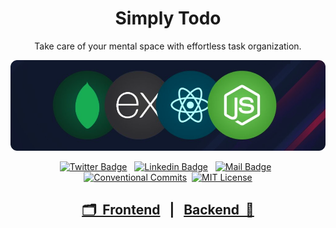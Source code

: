 <h1 align="center">Simply Todo</h1>

<p align="center">
	Take care of your mental space with effortless task organization.
</p>
</p>

<p align=center>
  <img width = "700px" alt="Jio Network blocking the view? Network switch reveals the magic!" src="./assets/mern.png">
<p>

<div align= "center">

[![Twitter Badge](https://img.shields.io/badge/-@KadlagAkash-1ca0f1?style=flat&labelColor=1ca0f1&logo=twitter&logoColor=white&link=https://twitter.com/KadlagAkash)](https://twitter.com/KadlagAkash) &nbsp; [![Linkedin Badge](https://img.shields.io/badge/-KadlagAkash-0e76a8?style=flat&labelColor=0e76a8&logo=linkedin&logoColor=white)](https://www.linkedin.com/in/kadlagakash/) &nbsp; [![Mail Badge](https://img.shields.io/badge/-akashkadlag14-c0392b?style=flat&labelColor=c0392b&logo=gmail&logoColor=white)](mailto:akashkadlag14@gmail.com) &nbsp; [![Conventional Commits](https://img.shields.io/badge/Conventional%20Commits-1.0.0-%23FE5196?logo=conventionalcommits&logoColor=white)](https://conventionalcommits.org)&nbsp; [![MIT License](https://img.shields.io/badge/License-MIT-green.svg)](https://choosealicense.com/licenses/mit/)

</div>

<h2 align="center">

[🗂️&nbsp; Frontend](./client/README.md)&nbsp;&nbsp;&nbsp;|&nbsp;&nbsp;&nbsp;[Backend &nbsp;📂](./server/README.md)

</h2>